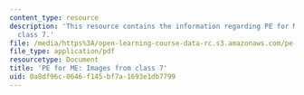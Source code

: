 ```yaml
---
content_type: resource
description: 'This resource contains the information regarding PE for ME: Images from
  class 7.'
file: /media/https%3A/open-learning-course-data-rc.s3.amazonaws.com/pe-920-pe-for-me-spring-2005/0a8df96c0646f145bf7a1693e1db7799_MITPE_920S05_7.pdf
file_type: application/pdf
resourcetype: Document
title: 'PE for ME: Images from class 7'
uid: 0a8df96c-0646-f145-bf7a-1693e1db7799
---
```

